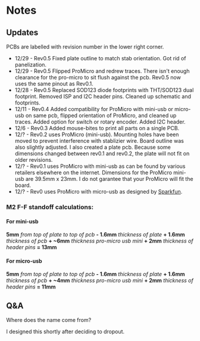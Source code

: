 # Notes

## Updates
PCBs are labelled with revision number in the lower right corner.

* 12/29 - Rev0.5 Fixed plate outline to match stab orientation. Got rid of panelization.
* 12/29 - Rev0.5 Flipped ProMicro and redrew traces. There isn't enough clearance for the pro-micro to sit flush against the pcb. Rev0.5 now uses the same pinout as Rev0.1.
* 12/28 - Rev0.5 Replaced SOD123 diode footprints with THT/SOD123 dual footprint. Removed ISP and I2C header pins. Cleaned up schematic and footprints.
* 12/11 - Rev0.4 Added compatibility for ProMicro with mini-usb or micro-usb on same pcb, flipped orientation of ProMicro, and cleaned up traces.
Added option for switch or rotary encoder. Added I2C header.
* 12/6 - Rev0.3 Added mouse-bites to print all parts on a single PCB.
* 12/? - Rev0.2 uses ProMicro (mini-usb). Mounting holes have been moved to prevent interference with stablizier wire. Board outline was also slightly adjusted. I also created a plate pcb. Because some dimensions changed between rev0.1 and rev0.2, the plate will not fit on older revisions.
* 12/? - Rev0.1 uses ProMicro with mini-usb as can be found by various retailers elsewhere on the internet. 
Dimensions for the ProMicro mini-usb are 39.5mm x 23mm. I do not garantee that your ProMicro will fit the board.
* 12/? - Rev0 uses ProMicro with micro-usb as designed by [Sparkfun](https://www.sparkfun.com/products/12640).

### M2 F-F standoff calculations:
#### For mini-usb
**5mm** _from top of plate to top of pcb_ **- 1.6mm** _thickness of plate_ **+ 1.6mm** _thickness of pcb_ **+ ~6mm** _thickness pro-micro usb mini_ **+ 2mm** _thickness of header pins_ **= 13mm**
#### For micro-usb
**5mm** _from top of plate to top of pcb_ **- 1.6mm** _thickness of plate_ **+ 1.6mm** _thickness of pcb_ **+ ~4mm** _thickness pro-micro usb mini_ **+ 2mm** _thickness of header pins_ **= 11mm**

## Q&A
Where does the name come from?

I designed this shortly after deciding to dropout.
